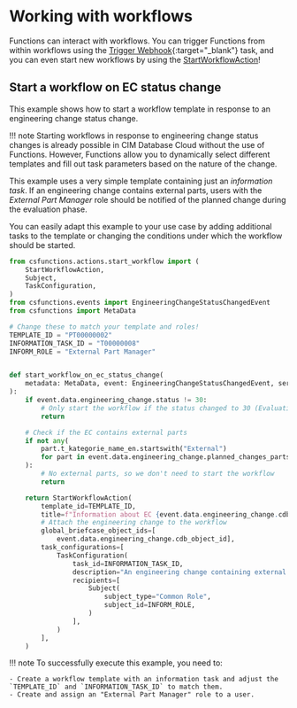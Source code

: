 # Working with workflows

Functions can interact with workflows. You can trigger Functions from within workflows using the [Trigger Webhook](https://saas-docs.contact-cloud.com/latest-en/admin/admin-contact_cloud/saas_admin/webhooks_workflow){:target="_blank"} task, and you can even start new workflows by using the [StartWorkflowAction](../reference/actions.md#startworkflowaction)!


## Start a workflow on EC status change

This example shows how to start a workflow template in response to an engineering change status change.

!!! note
    Starting workflows in response to engineering change status changes is already possible in CIM Database Cloud without the use of Functions. However, Functions allow you to dynamically select different templates and fill out task parameters based on the nature of the change.

This example uses a very simple template containing just an *information task*. If an engineering change contains external parts, users with the *External Part Manager* role should be notified of the planned change during the evaluation phase.

You can easily adapt this example to your use case by adding additional tasks to the template or changing the conditions under which the workflow should be started.

```python
from csfunctions.actions.start_workflow import (
    StartWorkflowAction,
    Subject,
    TaskConfiguration,
)
from csfunctions.events import EngineeringChangeStatusChangedEvent
from csfunctions import MetaData

# Change these to match your template and roles!
TEMPLATE_ID = "PT00000002"
INFORMATION_TASK_ID = "T00000008"
INFORM_ROLE = "External Part Manager"


def start_workflow_on_ec_status_change(
    metadata: MetaData, event: EngineeringChangeStatusChangedEvent, service
):
    if event.data.engineering_change.status != 30:
        # Only start the workflow if the status changed to 30 (Evaluation)
        return

    # Check if the EC contains external parts
    if not any(
        part.t_kategorie_name_en.startswith("External")
        for part in event.data.engineering_change.planned_changes_parts
    ):
        # No external parts, so we don't need to start the workflow
        return

    return StartWorkflowAction(
        template_id=TEMPLATE_ID,
        title=f"Information about EC {event.data.engineering_change.cdb_ec_id}",
        # Attach the engineering change to the workflow
        global_briefcase_object_ids=[
            event.data.engineering_change.cdb_object_id],
        task_configurations=[
            TaskConfiguration(
                task_id=INFORMATION_TASK_ID,
                description="An engineering change containing external parts moved to the evaluation phase.",
                recipients=[
                    Subject(
                        subject_type="Common Role",
                        subject_id=INFORM_ROLE,
                    )
                ],
            )
        ],
    )
```

!!! note
    To successfully execute this example, you need to:

    - Create a workflow template with an information task and adjust the `TEMPLATE_ID` and `INFORMATION_TASK_ID` to match them.
    - Create and assign an "External Part Manager" role to a user.
